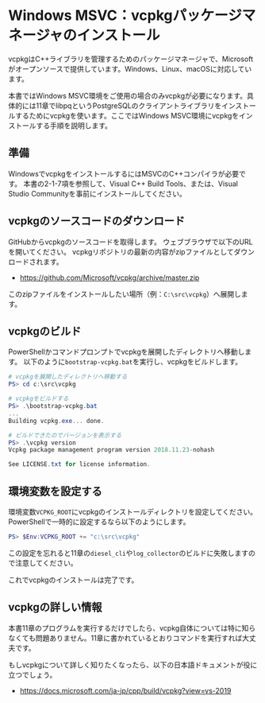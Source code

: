 # Windows MSVC：vcpkgパッケージマネージャのインストール

vcpkgはC++ライブラリを管理するためのパッケージマネージャで、Microsoftがオープンソースで提供しています。Windows、Linux、macOSに対応しています。

本書ではWindows MSVC環境をご使用の場合のみvcpkgが必要になります。具体的には11章でlibpqというPostgreSQLのクライアントライブラリをインストールするためにvcpkgを使います。ここではWindows MSVC環境にvcpkgをインストールする手順を説明します。

## 準備

WindowsでvcpkgをインストールするにはMSVCのC++コンパイラが必要です。
本書の2-1-7項を参照して、Visual C++ Build Tools、または、Visual Studio Communityを事前にインストールしてください。

## vcpkgのソースコードのダウンロード

GitHubからvcpkgのソースコードを取得します。
ウェブブラウザで以下のURLを開いてください。
vcpkgリポジトリの最新の内容がzipファイルとしてダウンロードされます。

- https://github.com/Microsoft/vcpkg/archive/master.zip

このzipファイルをインストールしたい場所（例：`C:\src\vcpkg`）へ展開します。

## vcpkgのビルド

PowerShellかコマンドプロンプトでvcpkgを展開したディレクトリへ移動します。
以下のように`bootstrap-vcpkg.bat`を実行し、vcpkgをビルドします。

```powershell
# vcpkgを展開したディレクトリへ移動する
PS> cd c:\src\vcpkg

# vcpkgをビルドする
PS> .\bootstrap-vcpkg.bat
...
Building vcpkg.exe... done.

# ビルドできたのでバージョンを表示する
PS> .\vcpkg version
Vcpkg package management program version 2018.11.23-nohash

See LICENSE.txt for license information.
```

## 環境変数を設定する

環境変数`VCPKG_ROOT`にvcpkgのインストールディレクトリを設定してください。
PowerShellで一時的に設定するなら以下のようにします。

```powershell
PS> $Env:VCPKG_ROOT += "c:\src\vcpkg"
```

この設定を忘れると11章の`diesel_cli`や`log_collector`のビルドに失敗しますので注意してください。

これでvcpkgのインストールは完了です。

## vcpkgの詳しい情報

本書11章のプログラムを実行するだけでしたら、vcpkg自体については特に知らなくても問題ありません。11章に書かれているとおりコマンドを実行すれば大丈夫です。

もしvcpkgについて詳しく知りたくなったら、以下の日本語ドキュメントが役に立つでしょう。

- https://docs.microsoft.com/ja-jp/cpp/build/vcpkg?view=vs-2019
